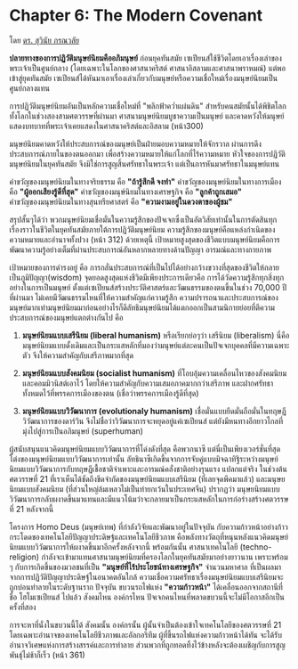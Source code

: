 
Chapter 6: The Modern Covenant
===
โดย [ดร. สุวินัย ภรณวลัย](https://www.facebook.com/suvinaip/posts/2394555527248241?hc_location=ufi)

**ปลายทางของการปฏิวัติมนุษย์นิยมคืออภิมนุษย์** ก่อนยุคทันสมัย เซเปียนส์ใช้ชีวิตโดยเอาเรื่องเล่าของพระเจ้าเป็นศูนย์กลาง (โดยเฉพาะในโลกของศาสนาคริสต์ ศาสนาอิสลามและศาสนาพราหมณ์) แต่พอเข้าสู่ยุคทันสมัย เซเปียนส์ได้หันมาเอาเรื่องเล่าเกี่ยวกับมนุษย์หรือความเชื่อใหม่เรื่องมนุษย์นิยมเป็นศูนย์กลางแทน

การปฏิวัติมนุษย์นิยมอันเป็นหลักความเชื่อใหม่ที่ "พลิกฟ้าคว่ำแผ่นดิน" สำหรับคนสมัยนั้นได้พิชิตโลกทั้งโลกในช่วงสองสามศตวรรษที่ผ่านมา ศาสนามนุษย์นิยมบูชาความเป็นมนุษย์ และคาดหวังให้มนุษย์แสดงบทบาทที่พระเจ้าเคยแสดงในศาสนาคริสต์และอิสลาม (หน้า300)

มนุษย์นิยมคาดหวังให้ประสบการณ์ของมนุษย์เป็นฝ่ายมอบความหมายให้จักรวาล ผ่านการดึงประสบการณ์ภายในของตนออกมา เพื่อสร้างความหมายให้แก่โลกที่ไร้ความหมาย หัวใจของการปฏิวัติมนุษย์นิยมในยุคทันสมัย จึงมิใช่การสูญสิ้นศรัทธาในพระเจ้า แต่เป็นการหันมาศรัทธาในมนุษย์แทน

คำขวัญของมนุษย์นิยมในทางจริยธรรม คือ **"ถ้ารู้สึกดี จงทำ"**
คำขวัญของมนุษย์นิยมในทางการเมือง คือ **"ผู้ออกเสียงรู้ดีที่สุด"**
คำขวัญของมนุษ์นิยมในทางเศรษฐกิจ คือ **"ลูกค้าถูกเสมอ"**  
คำขวัญของมนุษย์นิยมในทางสุนทรียศาสตร์ คือ **"ความงามอยู่ในดวงตาของผู้ชม"**

สรุปสั้นๆได้ว่า พวกมนุษย์นิยมเชื่อมั่นในความรู้สึกของปัจเจกซึ่งเป็นอัตวิสัยเท่านั้นในการตัดสินทุกเรื่องราวในชีวิตในยุคทันสมัยภายใต้การปฏิวัติมนุษย์นิยม ความรู้สึกของมนุษย์คือแหล่งกำเนิดของความหมายและอำนาจทั้งปวง (หน้า 312) ด้วยเหตุนี้ เป้าหมายสูงสุดของชีวิตแบบมนุษย์นิยมคือการพัฒนาความรู้อย่างเต็มที่ผ่านประสบการณ์อันหลากหลายทางด้านปัญญา อารมณ์และทางกายภาพ

เป้าหมายของการดำรงอยู่ คือ การกลั่นประสบการณ์ที่เป็นไปได้อย่างกว้างขวางที่สุดของชีวิตให้กลายเป็นภูมิปัญญา(wisdom) จุดยอดสูงสุดแห่งชีวิตมีเพียงประการเดียวคือ การได้วัดความรู้สึกทุกสิ่งทุกอย่างในการเป็นมนุษย์ ตั้งแต่เซเปียนส์สร้างประวัติศาสตร์และวัฒนธรรมของตนขึ้นในช่วง 70,000 ปีที่ผ่านมา ไม่เคยมีวัฒนธรรมไหนที่ให้ความสำคัญแก่ความรู้สึก ความปรารถนาและประสบการณ์ของมนุษย์มากเท่ามนุษย์นิยมมาก่อนอย่างไรก็ดีลัทธิมนุษย์นิยมได้แตกออกเป็นสามนิกายย่อยที่ตีความประสบการณ์ของมนุษย์แตกต่างกันไป คือ

1. **มนุษย์นิยมแบบเสรีนิยม (liberal humanism)** หรือเรียกย่อๆว่า เสรีนิยม (liberalism) นี่คือ มนุษย์นิยมแบบดั้งเดิมและเป็นกระแสหลักที่มองว่ามนุษย์แต่ละคนเป็นปัจเจกบุคคลที่มีความเฉพาะตัว จึงให้ความสำคัญกับเสรีภาพมากที่สุด

2. **มนุษย์นิยมแบบสังคมนิยม (socialist humanism)** ที่โอบอุ้มความเคลื่อนไหวของสังคมนิยมและคอมมิวนิสต์เอาไว้ โดยให้ความสำคัญกับความเสมอภาคมากกว่าเสรีภาพ และฝากศรัทธาทั้งหมดไว้ที่พรรคการเมืองของตน (เชื่อว่าพรรคการเมืองรู้ดีที่สุด)

3. **มนุษย์นิยมแบบวิวัฒนาการ (evolutionaly humanism)** เชื่อมั่นแบบยึดมั่นถือมั่นในทฤษฎีวิวัฒนาการของดาร์วิน จึงไม่ชื่อว่าวิวัฒนาการจะหยุดอยู่แค่เซเปียนส์ แต่ยังมีหนทางอีกยาวไกลที่มุ่งไปสู่การเป็นอภิมนุษย์ (superhuman)

ผู้สนับสนุนแนวคิดมนุษย์นิยมแบบวิวัฒนาการที่โด่งดังที่สุด คือพวกนาซี แต่นี่เป็นเพียงเวอร์ชั่นที่สุดโต่งของมนุษย์นิยมแบบวิวัฒนาการเท่านั้น ลัทธินาซีเกิดขึ้นจากการจับคู่แบบมิจฉาทิฐิระหว่างมนุษย์นิยมแบบวิวัฒนาการกับทฤษฎีเชื้อชาติจำเพาะและอารมณ์คลั่งชาติอย่างรุนแรง แปลกแต่จริง ในช่วงต้นศตวรรษที่ 21 ที่เราเห็นได้ชัดถึงขีดจำกัดของมนุษย์นิยมแบบเสรีนิยม (ที่เลยจุดพีคมาแล้ว) และมนุษยนิยมแบบสังคมนิยม (ที่ส่วนใหญ่ล้มเหลวไม่เป็นท่ายกเว้นในประเทศจีน) ปรากฏว่า มนุษยนิยมแบบวิวัฒนาการกลับผงาดขึ้นมาแทนและมีแนวโน้มว่าจะกลายมาเป็นกระแสหลักในการก่อร่างสร้างศตวรรษที่ 21 หลังจากนี้

โครงการ Homo Deus (มนุษย์เทพ) ที่กำลังวิจัยและพัฒนาอยู่ในปัจจุบัน กับความก้าวหน้าอย่างก้าวกระโดดของเทคโนโลยีปัญญาประดิษฐ์และเทคโนโลยีชีวภาพ คือพลังทางวัตถุที่หนุนหลังแนวคิดมนุษย์นิยมแบบวิวัฒนาการให้ผงาดขึ้นมาอีกครั้งหลังจากนี้ พร้อมกันนั้น ศาสนาเทคโนโลยี (techno-religion) กำลังจะเข้ามาแทนศาสนามนุษย์นิยมที่ครองโลกในยุคทันสมัยมาอย่างยาวนาน เพราะพร้อม ๆ กับการเกิดขึ้นของมวลชนที่เป็น **"มนุษย์ที่ไร้ประโยชน์ทางเศรษฐกิจ"** จำนวนมหาศาล ที่เป็นผลมาจากการปฏิวัติปัญญาประดิษฐ์ในอนาคตอันใกล้ ความเชื่อความศรัทธาเรื่องมนุษย์นิยมแบบเสรีนิยมจะถูกบ่อนทำลายในระดับฐานราก ปัจจุบัน ขบวนรถไฟแห่ง **"ความก้าวหน้า"** ได้เคลื่อนออกจากสถานีที่ชื่อ โฮโมเซเปียนส์ ไปแล้ว  สังคมไหน องค์กรไหน ปัจเจกคนไหนที่พลาดขบวนนี้จะไม่มีโอกาสอีกเป็นครั้งที่สอง

การจะหาที่นั่งในขบวนนี้ได้ สังคมนั้น องค์กรนั้น ผู้นั้นจำเป็นต้องเข้าใจเทคโนโลยีของศตวรรษที่ 21 โดยเฉพาะอำนาจของเทคโนโลยีชีวภาพและอัลกอริทึม ผู้ที่ขึ้นรถไฟแห่งความก้าวหน้าได้ทัน จะได้รับอำนาจวิเศษแห่งการสร้างสรรค์และการทำลาย ส่วนพวกที่ถูกทอดทิ้งไว้ข้างหลังจะต้องเผชิญกับการสูญพันธุ์ไม่ช้าก็เร็ว (หน้า 361)
<!--stackedit_data:
eyJoaXN0b3J5IjpbLTEwNTU5MjQ2NzAsLTE5NzIzODI4OTRdfQ
==
-->
